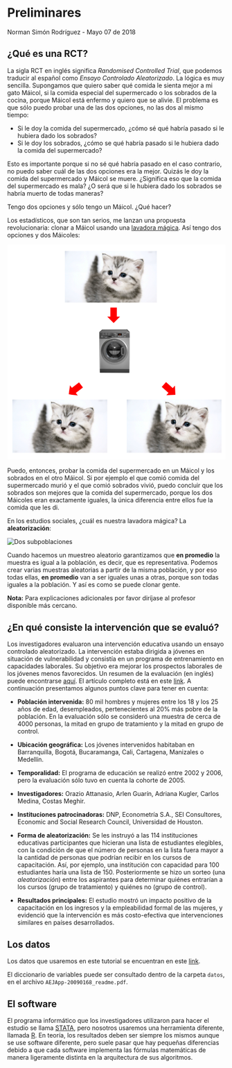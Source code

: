Preliminares
================
Norman Simón Rodríguez
\- Mayo 07 de 2018

¿Qué es una RCT?
----------------

La sigla RCT en inglés significa *Randomised Controlled Trial*, que
podemos traducir al español como *Ensayo Controlado Aleatorizado*. La
lógica es muy sencilla. Supongamos que quiero saber qué comida le sienta
mejor a mi gato Máicol, si la comida especial del supermercado o los
sobrados de la cocina, porque Máicol está enfermo y quiero que se
alivie. El problema es que sólo puedo probar una de las dos opciones, no
las dos al mismo tiempo:

-   Si le doy la comida del supermercado, ¿cómo sé qué habría pasado si
    le hubiera dado los sobrados?
-   Si le doy los sobrados, ¿cómo se qué habría pasado si le hubiera
    dado la comida del supermercado?

Esto es importante porque si no sé qué habría pasado en el caso
contrario, no puedo saber cuál de las dos opciones era la mejor. Quizás
le doy la comida del supermercado y Máicol se muere. ¿Significa eso que
la comida del supermercado es mala? ¿O será que si le hubiera dado los
sobrados se habría muerto de todas maneras?

Tengo dos opciones y sólo tengo un Máicol. ¿Qué hacer?

Los estadísticos, que son tan serios, me lanzan una propuesta
revolucionaria: clonar a Máicol usando una [lavadora
mágica](https://www.ted.com/talks/hans_rosling_and_the_magic_washing_machine/transcript).
Así tengo dos opciones y dos Máicoles:

![Dos Máicoles](imagenes/gato_clonado.png?raw=true "Dos Máicoles")

Puedo, entonces, probar la comida del supermercado en un Máicol y los
sobrados en el otro Máicol. Si por ejemplo el que comió comida del
supermercado murió y el que comió sobrados vivió, puedo concluir que los
sobrados son mejores que la comida del supermercado, porque los dos
Máicoles eran exactamente iguales, la única diferencia entre ellos fue
la comida que les di.

En los estudios sociales, ¿cuál es nuestra lavadora mágica? La
**aleatorización**:

![Dos
subpoblaciones](imagenes/gente_clonada.png?raw=true "Dos subpoblaciones")

Cuando hacemos un muestreo aleatorio garantizamos que **en promedio** la
muestra es igual a la población, es decir, que es representativa.
Podemos crear varias muestras aleatorias a partir de la misma población,
y por eso todas ellas, **en promedio** van a ser iguales unas a otras,
porque son todas iguales a la población. Y así es como se puede clonar
gente.

**Nota:** Para explicaciones adicionales por favor diríjase al profesor
disponible más cercano.

¿En qué consiste la intervención que se evaluó?
-----------------------------------------------

Los investigadores evaluaron una intervención educativa usando un ensayo
controlado aleatorizado. La intervención estaba dirigida a jóvenes en
situación de vulnerabilidad y consistía en un programa de entrenamiento
en capacidades laborales. Su objetivo era mejorar los prospectos
laborales de los jóvenes menos favorecidos. Un resumen de la evaluación
(en inglés) puede encontrarse
[aquí](https://www.povertyactionlab.org/evaluation/vocational-training-disadvantaged-youth-colombia).
El artículo completo está en este
[link](https://www.povertyactionlab.org/sites/default/files/publications/472%20-%20training%20disadvantaged%20youth%20in%20Colombia%20July2011%20AEA.pdf).
A continuación presentamos algunos puntos clave para tener en cuenta:

-   **Población intervenida:** 80 mil hombres y mujeres entre los 18 y
    los 25 años de edad, desempleados, pertenecientes al 20% más pobre
    de la población. En la evaluación sólo se consideró una muestra de
    cerca de 4000 personas, la mitad en grupo de tratamiento y la mitad
    en grupo de control.

-   **Ubicación geográfica:** Los jóvenes intervenidos habitaban en
    Barranquilla, Bogotá, Bucaramanga, Cali, Cartagena, Manizales o
    Medellín.

-   **Temporalidad:** El programa de educación se realizó entre 2002 y
    2006, pero la evaluación sólo tuvo en cuenta la cohorte de 2005.

-   **Investigadores:** Orazio Attanasio, Arlen Guarín, Adriana Kugler,
    Carlos Medina, Costas Meghir.

-   **Instituciones patrocinadoras:** DNP, Econometría S.A., SEI
    Consultores, Economic and Social Research Council, Universidad de
    Houston.

-   **Forma de aleatorización:** Se les instruyó a las 114 instituciones
    educativas participantes que hicieran una lista de estudiantes
    elegibles, con la condición de que el número de personas en la lista
    fuera mayor a la cantidad de personas que podrían recibir en los
    cursos de capacitación. Así, por ejemplo, una institución con
    capacidad para 100 estudiantes haría una lista de 150.
    Posteriormente se hizo un sorteo (una *aleatorización*) entre los
    aspirantes para determinar quiénes entrarían a los cursos (grupo de
    tratamiento) y quiénes no (grupo de control).

-   **Resultados principales:** El estudio mostró un impacto positivo de
    la capacitación en los ingresos y la empleabilidad formal de las
    mujeres, y evidenció que la intervención es más costo-efectiva que
    intervenciones similares en países desarrollados.

Los datos
---------

Los datos que usaremos en este tutorial se encuentran en este
[link](https://www.aeaweb.org/articles?id=10.1257/app.3.3.188).

El diccionario de variables puede ser consultado dentro de la carpeta
`datos`, en el archivo `AEJApp-20090168_readme.pdf`.

El software
-----------

El programa informático que los investigadores utilizaron para hacer el
estudio se llama [STATA](https://www.stata.com/), pero nosotros usaremos
una herramienta diferente, llamada [R](https://www.r-project.org/). En
teoría, los resultados deben ser siempre los mismos aunque se use
software diferente, pero suele pasar que hay pequeñas diferencias debido
a que cada software implementa las fórmulas matemáticas de manera
ligeramente distinta en la arquitectura de sus algoritmos.

